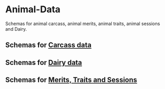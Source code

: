 # Animal-Data

Schemas for animal carcass, animal merits, animal traits, animal sessions and Dairy.

## Schemas for [Carcass data](https://github.com/Datalinker-Org/Animal-Data/tree/master/Carcass)

## Schemas for [Dairy data](https://github.com/Datalinker-Org/Animal-Data/tree/master/Dairy)

## Schemas for [Merits, Traits and Sessions](https://github.com/Datalinker-Org/Animal-Data/tree/master/Merits_Traits_and_Sessions)
